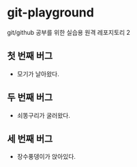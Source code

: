 # git-playground

git/github 공부를 위한 실습용 원격 레포지토리 2

## 첫 번째 버그

- 모기가 날아왔다.

## 두 번째 버그

- 쇠똥구리가 굴러왔다.

## 세 번째 버그

- 장수풍뎅이가 앉아있다.

